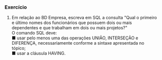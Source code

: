 ### Exercício

1. Em relação ao BD Empresa, escreva em SQL a consulta "Qual o primeiro e último nomes dos funcionários que possuem dois ou mais dependentes e que trabalham em dois ou mais projetos?"<br>O comando SQL deve:<br>■ usar pelo menos uma das operações UNIÃO, INTERSEÇÃO e DIFERENÇA, necessariamente conforme a sintaxe apresentada no tópico;<br>■ usar a cláusula HAVING.
